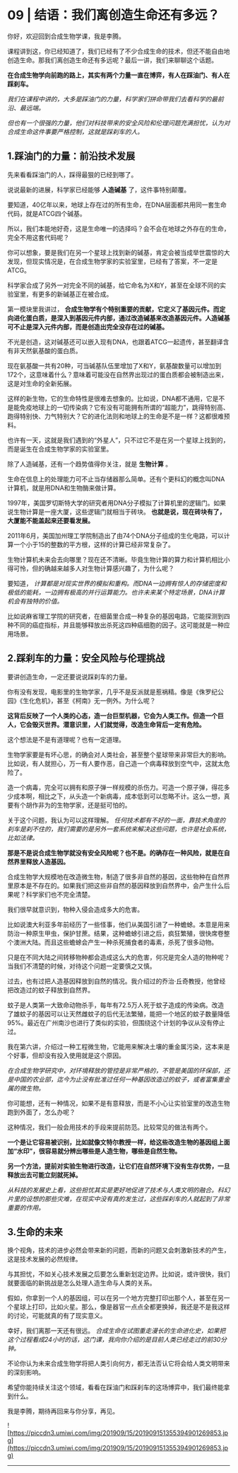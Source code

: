 # 09 | 结语：我们离创造生命还有多远？

你好，欢迎回到合成生物学课，我是李腾。

课程讲到这，你已经知道了，我们已经有了不少合成生命的技术，但还不能自由地创造生命。那我们离创造生命还有多远呢？最后一讲，我们来聊聊这个话题。

 **在合成生物学向前跑的路上，其实有两个力量一直在博弈，有人在踩油门、有人在踩刹车。**

 *我们在课程中讲的，大多是踩油门的力量，科学家们拼命带我们去看科学的最前沿、最远端。*

 *但也有一个很强的力量，他们对科技带来的安全风险和伦理问题充满担忧，认为对合成生命这件事要严格控制，这就是踩刹车的人。*

## 1.踩油门的力量：前沿技术发展

先来看看踩油门的人，踩得最狠的已经到哪了。

说说最新的进展，科学家已经能够 **人造碱基** 了，这件事特别颠覆。

要知道，40亿年以来，地球上存在过的所有生命，在DNA层面都共用同一套生命代码，就是ATCG四个碱基。

所以，我们本能地好奇，这是生命唯一的选择吗？会不会在地球之外存在的生命，完全不用这套代码呢？

你可以想象，要是我们在另一个星球上找到新的碱基，肯定会被当成举世震惊的大发现，但现实情况是，在合成生物学家的实验室里，已经有了答案，不一定是ATCG。

科学家合成了另外一对完全不同的碱基，给它命名为X和Y，甚至在全球不同的实验室里，有更多的新碱基正在被合成。

第一模块里我讲过， **合成生物学有个特别重要的贡献，它定义了基因元件。而定向进化蛋白质，是深入到基因元件内部，通过改造碱基来改造基因元件。人造碱基可不止是深入元件内部，而是创造出完全没存在过的碱基。**

不光是创造，这对碱基还可以嵌入现有DNA，也跟着ATCG一起遗传，甚至翻译含有非天然氨基酸的蛋白质。

现在氨基酸一共有20种，可当碱基队伍里增加了X和Y，氨基酸数量可以增加到172个，这意味着什么？意味着可能没在自然界出现过的蛋白质都会被制造出来，这是对生命的全新拓展。

这样的新生物，它的生命特性是很难去想象的。比如说，DNA都不通用，它是不是能免疫地球上的一切传染病？它有没有可能拥有所谓的“超能力”，跳得特别高、跑得特别快、力气特别大？它的进化法则和地球上的生命是不是一样？这都很难预料。

也许有一天，这就是我们遇到的“外星人”，只不过它不是在另一个星球上找到的，而是诞生在合成生物学家的实验室里。

除了人造碱基，还有一个趋势值得你关注，就是 **生物计算** 。

生命在信息上的处理能力可不止当存储器那么简单。还有个更科幻的概念叫DNA计算机，就是用DNA和生物酶来做计算。

1997年，美国罗切斯特大学的研究者用DNA分子模拟了计算机里的逻辑门。如果说生物计算是一座大厦，这些逻辑门就相当于砖块。 **也就是说，现在砖块有了，大厦能不能盖起来还要看发展。**

2011年6月，美国加州理工学院制造出了由74个DNA分子组成的生化电路，可以计算一个小于15的整数的平方根，这样的计算已经非常复杂了。

生物计算机未来会去向哪里？现在还不清晰。毕竟生物计算的算力和计算机相比小得可怜，但的确越来越多人对生物计算感兴趣了，为什么呢？

要知道， *计算都是对现实世界的模拟和重构。而DNA一边拥有惊人的存储密度和极低的能耗，一边拥有极高的并行运算能力。也许未来某个特定场景，DNA计算机会有独特的价值。*

比如说麻省理工学院的研究者，在细菌里合成一种复杂的基因电路，它能探测到四种不同的癌症指标，并且能够释放出杀死这四种癌细胞的因子。这可能就是一种应用场景。

## 2.踩刹车的力量：安全风险与伦理挑战

要讲创造生命，一定还要说说踩刹车的力量。

你有没有发现，电影里的生物学家，几乎不是反派就是惹祸精。像是《侏罗纪公园》《生化危机》，甚至《柯南》无一例外。为什么呢？

 **这背后反映了一个人类的心态，造一台巨型机器，它会为人类工作。但造一个巨人，它会毁灭世界。潜意识里，人们就觉得，改造生命背后一定有危险。**

这个想法是不是有道理呢？也有一定道理。

生物学家要是有坏心思，的确会对人类社会，甚至整个星球带来非常巨大的影响。比如说，有人就担心，万一有人要作恶，自己造一个病毒释放到空气中，这就太危险了。

造一个病毒，完全可以拥有和原子弹一样规模的杀伤力。可造一个原子弹，得花多少成本啊，相比之下，从头造一个新病毒，成本低到可以忽略不计。这么一想，真要有个胡作非为的生物学家，还是挺可怕的。

关于这个问题，我认为可以这样理解。 *任何技术都有不好的一面，靠技术角度的刹车是刹不住的，我们需要的是另外一套系统来解决这些问题，也许是社会系统，比如法律。*

 **那是不是说合成生物学就没有安全风险呢？也不是。的确存在一种风险，就是在自然界里释放人造基因。**

合成生物学大规模地在改造微生物，制造了很多非自然的基因，这些物种在自然界里原本是不存在的。如果我们把这些非自然的基因释放到自然界中，会产生什么后果呢？科学家们也不完全清楚。

我们很早就意识到，物种入侵会造成多大的危害。

比如说澳大利亚多年前经历了一些怪事，他们从美国引进了一种蟾蜍。本意是用来防治一种原生甲虫，保护甘蔗。结果，这种蟾蜍引进之后，疯狂繁殖，很快席卷整个澳洲大陆。而且这些蟾蜍会产生一种杀死捕食者的毒素，杀死了很多动物。

只是在不同大陆之间转移物种都会造成这么大的危害，何况是完全人造的物种呢？当我们不清楚的时候，对待这个问题一定要慎之又慎。

过去，也有过把人造基因释放到自然的情况。我介绍过的乔治·丘奇教授，他曾经把改造过的蚊子释放到自然界。

蚊子是人类第一大致命动物杀手，每年有72.5万人死于蚊子造成的传染病。改造了雄蚊子的基因可以让天然雌蚊子的后代无法繁殖，能把一个地区的蚊子数量降低95%。最近在广州南沙也进行了类似的实验，但围绕这个计划的争议从没有停止过。

我在第六讲，介绍过一种工程微生物，它能用来解决土壤的重金属污染，这本来是个好事，但却没有投入使用就是这个原因。

 *在合成生物学研究中，对环境释放的管控是非常严格的，不管是美国的环保部，还是中国的农业部，迄今为止没有批准过任何一种基因改造过的蚊子，或者富集重金属的微生物。*

你可能想，还有一种情况，如果不是有意释放，而是不小心让实验室里的改造生物跑到外面了，怎么办呢？

这种情况，我们一般会用技术的手段来提前防范。比较常见的做法有两个。

 **一个是让它容易被识别，比如就像文特尔教授一样，给这些改造生物的基因组上面加“水印”，很容易就分辨出哪些是人造生物，哪些是自然生物。**

 **另一个方法，提前对实验生物进行改造，让它们在自然环境下没有生存优势，一旦释放出去可能立刻就死掉。**

 *从科技的发展史上看，这些担忧其实是更好地促进了技术与人类文明的融合。科幻片里的设想的那些灾难，在现实中没有真的发生过，这些踩刹车的人就起到了非常重要的作用。*

## 3.生命的未来

换个视角，技术的进步必然会带来新的问题，而新的问题又会刺激新技术的产生，这是技术发展的必然规律。

与其担忧，不如关心技术发展之后要怎么重新划定边界。比如说，或许很快，我们就要面临的新挑战是怎么处理人造生命与人类的关系。

假如，你拿到一个人的基因组，可以在另一个地方完整打印出那个人，甚至在另一个星球上打印，比如火星。那么，像是器官一点点全都更换掉，我还是不是我这样的讨论，可能就真的有了现实意义。

幸好，我们离那一天还有很远。 *合成生命在试图重走漫长的生命进化史，如果把这个过程看成24小时的话，这门课，我向你介绍的是目前人类已经走过的前30分钟。*

不论你认为未来合成生物学将把人类引向何方，都无法否认它将会给人类文明带来的深刻影响。

希望你能持续关注这个领域，看看在踩油门和踩刹车的这场博弈中，我们最终能拿到什么。

我是李腾，期待再回来与你分享，再见。

![https://piccdn3.umiwi.com/img/201909/15/201909151355394901269853.jpg](https://piccdn3.umiwi.com/img/201909/15/201909151355394901269853.jpg)

---
